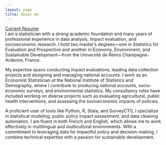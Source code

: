 ```yaml
---
layout: page
title: About me
---
```



[Current Resume](tt.pdf)  
I am a statistician with a strong academic foundation and many years of professional experience in data analysis, impact evaluation, and socioeconomic research. I hold two master’s degrees—one in Statistics for Evaluation and Prospective and another in Economy, Environment, and Sustainable Development—from the Université de Reims Champagne-Ardenne, France.

My expertise spans conducting impact evaluations, leading data collection projects and designing and managing national accounts. I work as an Economist Statistician at the National Institute of Statistics and Demography, where I contribute to producing national accounts, socio-economic surveys, and environmental statistics. My consultancy roles have included working on diverse projects such as evaluating agricultural, public health interventions, and assessing the socioeconomic impacts of policies.

A proficient user of tools like Python, R, Stata, and SurveyCTO, I specialize in statistical modeling, public policy impact assessment, and data cleaning automation. I am fluent in both French and English, which allows me to work effectively in multilingual and multicultural environments.
With a commitment to leveraging data for impactful policy and decision-making, I combine technical expertise with a passion for sustainable development.


